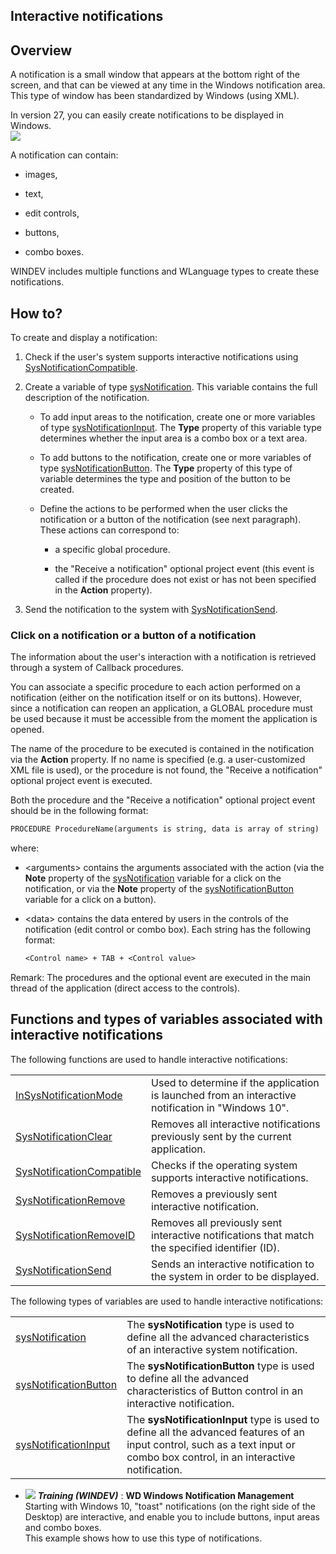 
## Interactive notifications
			

<a name="NOTE1"></a>
<a name="NOTE1_1"></a>


## Overview
<a name="overview_ELTTEXTE000145"></a>
A notification is a small window that appears at the bottom right of the screen, and that can be viewed at any time in the Windows notification area.
This type of window has been standardized by Windows (using XML).

In version 27, you can easily create notifications to be displayed in Windows.
<br>![](https://doc.pcsoft.fr/en-US/images/image.awp?langid=3&name=WD%20-%20Notif%20Windows%2011.gif)


A notification can contain:

- images, 

- text, 

- edit controls,

- buttons,

- combo boxes.




WINDEV includes multiple functions and WLanguage types to create these notifications.

<a name="NOTE2"></a>
<a name="NOTE2_1"></a>


## How to?
<a name="how_ELTTEXTE000169"></a>
To create and display a notification: 

1. Check if the user's system supports interactive notifications using [SysNotificationCompatible](../WDLang1/1410087932.md). 

2. Create a variable of type [sysNotification](../WDLang1/1410087893.md). This variable contains the full description of the notification. 

	- To add input areas to the notification, create one or more variables of type [sysNotificationInput](../WDLang1/1410088024.md). The **Type** property of this variable type determines whether the input area is a combo box or a text area. 

	- To add buttons to the notification, create one or more variables of type [sysNotificationButton](../WDLang1/1410087947.md). The **Type** property of this type of variable determines the type and position of the button to be created.

	- Define the actions to be performed when the user clicks the notification or a button of the notification (see next paragraph). These actions can correspond to: 

		- a specific global procedure. 

		- the "Receive a notification" optional project event (this event is called if the procedure does not exist or has not been specified in the **Action** property). 




3. Send the notification to the system with [SysNotificationSend](../WDLang1/1410087906.md).





### Click on a notification or a button of a notification
<a name="click_notification_button_notification_ELTPARAGRAPHE000061"></a>

The information about the user's interaction with a notification is retrieved through a system of Callback procedures.

You can associate a specific procedure to each action performed on a notification (either on the notification itself or on its buttons). However, since a notification can reopen an application, a GLOBAL procedure must be used because it must be accessible from the moment the application is opened.

The name of the procedure to be executed is contained in the notification via the **Action** property. If no name is specified (e.g. a user-customized XML file is used), or the procedure is not found, the "Receive a notification" optional project event is executed.

Both the procedure and the "Receive a notification" optional project event should be in the following format: 

```txt
PROCEDURE ProcedureName(arguments is string, data is array of string)
```
 where: 

- &lt;arguments&gt; contains the arguments associated with the action (via the **Note** property of the [sysNotification](../WDLang1/1410087893.md) variable for a click on the notification, or via the **Note** property of the [sysNotificationButton](../WDLang1/1410087947.md) variable for a click on a button). 

- &lt;data&gt; contains the data entered by users in the controls of the notification (edit control or combo box). Each string has the following format: 
	
	```txt
	<Control name> + TAB + <Control value>
	```





Remark: The procedures and the optional event are executed in the main thread of the application (direct access to the controls).

<a name="NOTE3"></a>
<a name="NOTE3_1"></a>


## Functions and types of variables associated with interactive notifications
<a name="functions_and_types_variables_associated_with_interactive_notifications_ELTTEXTE000199"></a>
The following functions are used to handle interactive notifications: 


|   |   |
| --- | --- |
| [InSysNotificationMode](../WDLang1/1410087933.md) | Used to determine if the application is launched from an interactive notification in "Windows 10". |
| [SysNotificationClear](../WDLang1/1410087937.md) | Removes all interactive notifications previously sent by the current application. |
| [SysNotificationCompatible](../WDLang1/1410087932.md) | Checks if the operating system supports interactive notifications. |
| [SysNotificationRemove](../WDLang1/1410087907.md) | Removes a previously sent interactive notification. |
| [SysNotificationRemoveID](../WDLang1/1410087939.md) | Removes all previously sent interactive notifications that match the specified identifier (ID). |
| [SysNotificationSend](../WDLang1/1410087906.md) | Sends an interactive notification to the system in order to be displayed. |





The following types of variables are used to handle interactive notifications: 



|   |   |
| --- | --- |
| [sysNotification](../WDLang1/1410087893.md) | The **sysNotification** type is used to define all the advanced characteristics of an interactive system notification. |
| [sysNotificationButton](../WDLang1/1410087947.md) | The **sysNotificationButton** type is used to define all the advanced characteristics of Button control in an interactive notification. |
| [sysNotificationInput](../WDLang1/1410088024.md) | The **sysNotificationInput** type is used to define all the advanced features of an input control, such as a text input or combo box control, in an interactive notification. |






- ![](https://doc.pcsoft.fr/en-US/images/image.awp?langid=3&name=WDWindowsNotificationManagement.gif) ***Training (WINDEV)*** : **WD Windows Notification Management** <br>Starting with Windows 10, "toast" notifications (on the right side of the Desktop) are interactive, and enable you to include buttons, input areas and combo boxes.<br>This example shows how to use this type of notifications.


